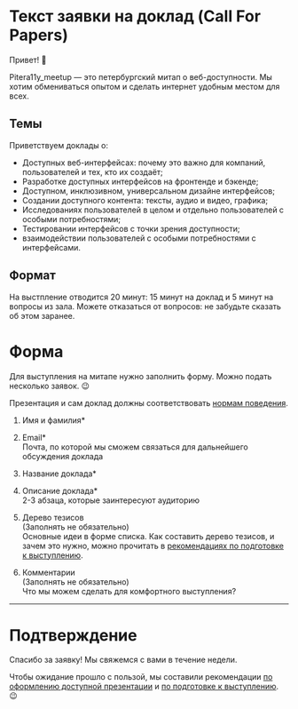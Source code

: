 # Текст заявки на доклад (Call For Papers)

Привет! 👋<br>

Pitera11y_meetup — это петербургский митап о веб-доступности. Мы хотим обмениваться опытом и сделать интернет удобным местом для всех. 

## Темы

Приветствуем доклады о:

- Доступных веб-интерфейсах: почему это важно для компаний, пользователей и тех, кто их создаёт;
- Разработке доступных интерфейсов на фронтенде и бэкенде;
- Доступном, инклюзивном, универсальном дизайне интерфейсов;
- Создании доступного контента: тексты, аудио и видео, графика;
- Исследованиях пользователей в целом и отдельно пользователей с особыми потребностями;
- Тестировании интерфейсов с точки зрения доступности;
- взаимодействии пользователей с особыми потребностями с интерфейсами.

## Формат

На выстпление отводится 20 минут: 15 минут на доклад и 5 минут на вопросы из зала. Можете отказаться от вопросов: не забудьте сказать об этом заранее.

# Форма

Для выступления на митапе нужно заполнить форму. Можно подать несколько заявок. 😉

Презентация и сам доклад должны соответствовать [нормам поведения](code-of-conduct.md).

1. Имя и фамилия*

2. Email*<br>
   Почта, по которой мы сможем связаться для дальнейшего обсуждения доклада

3. Название доклада*

4. Описание доклада*<br>
   2-3 абзаца, которые заинтересуют аудиторию

5. Дерево тезисов<br>
   (Заполнять не обязательно)<br>
   Основные идеи в форме списка. Как составить дерево тезисов, и зачем это нужно, можно прочитать в [рекомендациях по подготовке к выступлению](./talk-guidelines.md#структура-доклада).

6. Комментарии<br>
   (Заполнять не обязательно)<br>
   Что мы можем сделать для комфортного выступления?
____

# Подтверждение

Спасибо за заявку! Мы свяжемся с вами в течение недели.

Чтобы ожидание прошло с пользой, мы составили рекомендации [по оформлению доступной презентации](accessible-slide-guidelines.md) и [по подготовке к выступлению](talk-guidelines.md). 😉
